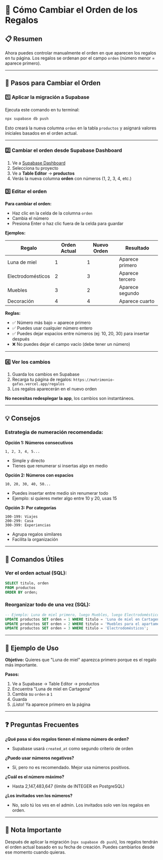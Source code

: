 # 🎁 Cómo Cambiar el Orden de los Regalos

## 📋 Resumen
Ahora puedes controlar manualmente el orden en que aparecen los regalos en tu página. Los regalos se ordenan por el campo `orden` (número menor = aparece primero).

---

## 🚀 Pasos para Cambiar el Orden

### 1️⃣ Aplicar la migración a Supabase

Ejecuta este comando en tu terminal:

```bash
npx supabase db push
```

Esto creará la nueva columna `orden` en la tabla `productos` y asignará valores iniciales basados en el orden actual.

---

### 2️⃣ Cambiar el orden desde Supabase Dashboard

1. Ve a [Supabase Dashboard](https://supabase.com/dashboard)
2. Selecciona tu proyecto
3. Ve a **Table Editor** → **productos**
4. Verás la nueva columna **orden** con números (1, 2, 3, 4, etc.)

### 3️⃣ Editar el orden

**Para cambiar el orden:**
- Haz clic en la celda de la columna `orden`
- Cambia el número
- Presiona Enter o haz clic fuera de la celda para guardar

**Ejemplos:**

| Regalo | Orden Actual | Nuevo Orden | Resultado |
|--------|--------------|-------------|-----------|
| Luna de miel | 1 | 1 | Aparece primero |
| Electrodomésticos | 2 | 3 | Aparece tercero |
| Muebles | 3 | 2 | Aparece segundo |
| Decoración | 4 | 4 | Aparece cuarto |

**Reglas:**
- ✅ Número más bajo = aparece primero
- ✅ Puedes usar cualquier número entero
- ✅ Puedes dejar espacios entre números (ej: 10, 20, 30) para insertar después
- ❌ No puedes dejar el campo vacío (debe tener un número)

---

### 4️⃣ Ver los cambios

1. Guarda los cambios en Supabase
2. Recarga tu página de regalos: `https://matrimonio-gafas.vercel.app/regalos`
3. Los regalos aparecerán en el nuevo orden

**No necesitas redesplegar la app**, los cambios son instantáneos.

---

## 💡 Consejos

### Estrategia de numeración recomendada:

**Opción 1: Números consecutivos**
```
1, 2, 3, 4, 5...
```
- Simple y directo
- Tienes que renumerar si insertas algo en medio

**Opción 2: Números con espacios**
```
10, 20, 30, 40, 50...
```
- Puedes insertar entre medio sin renumerar todo
- Ejemplo: si quieres meter algo entre 10 y 20, usas 15

**Opción 3: Por categorías**
```
100-199: Viajes
200-299: Casa
300-399: Experiencias
```
- Agrupa regalos similares
- Facilita la organización

---

## 🔧 Comandos Útiles

### Ver el orden actual (SQL):
```sql
SELECT titulo, orden 
FROM productos 
ORDER BY orden;
```

### Reorganizar todo de una vez (SQL):
```sql
-- Ejemplo: Luna de miel primero, luego Muebles, luego Electrodomésticos
UPDATE productos SET orden = 1 WHERE titulo = 'Luna de miel en Cartagena';
UPDATE productos SET orden = 2 WHERE titulo = 'Muebles para el apartamento';
UPDATE productos SET orden = 3 WHERE titulo = 'Electrodomésticos';
```

---

## 🎯 Ejemplo de Uso

**Objetivo:** Quieres que "Luna de miel" aparezca primero porque es el regalo más importante.

**Pasos:**
1. Ve a Supabase → Table Editor → productos
2. Encuentra "Luna de miel en Cartagena"
3. Cambia su `orden` a `1`
4. Guarda
5. ¡Listo! Ya aparece primero en la página

---

## ❓ Preguntas Frecuentes

**¿Qué pasa si dos regalos tienen el mismo número de orden?**
- Supabase usará `created_at` como segundo criterio de orden

**¿Puedo usar números negativos?**
- Sí, pero no es recomendado. Mejor usa números positivos.

**¿Cuál es el número máximo?**
- Hasta 2,147,483,647 (límite de INTEGER en PostgreSQL)

**¿Los invitados ven los números?**
- No, solo tú los ves en el admin. Los invitados solo ven los regalos en orden.

---

## 🚨 Nota Importante

Después de aplicar la migración (`npx supabase db push`), los regalos tendrán el orden actual basado en su fecha de creación. Puedes cambiarlos desde ese momento cuando quieras.

